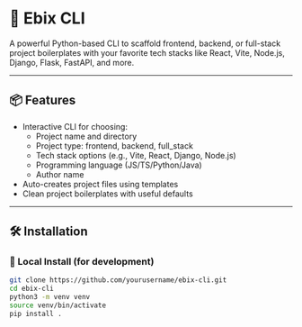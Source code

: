 # 🚀 Ebix CLI

A powerful Python-based CLI to scaffold frontend, backend, or full-stack project boilerplates with your favorite tech stacks like React, Vite, Node.js, Django, Flask, FastAPI, and more.

---

## 📦 Features

- Interactive CLI for choosing:
  - Project name and directory
  - Project type: frontend, backend, full_stack
  - Tech stack options (e.g., Vite, React, Django, Node.js)
  - Programming language (JS/TS/Python/Java)
  - Author name
- Auto-creates project files using templates
- Clean project boilerplates with useful defaults

---

## 🛠️ Installation


### 🔧 Local Install (for development)

```bash
git clone https://github.com/yourusername/ebix-cli.git
cd ebix-cli
python3 -m venv venv
source venv/bin/activate
pip install .
